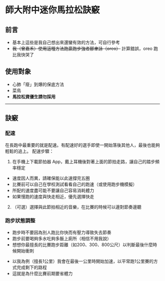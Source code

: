 # 師大附中迷你馬拉松訣竅

## 前言
* 基本上這些是我自己想出來還蠻有效的方法，可自行參考
* ~~我（曾嘉禾）使用這種方法跑贏跑步強者鄒聿詠（oreo）~~ 計算錯誤，oreo 跑比我快哭了

## 使用對象
* 心肺「廢」到爆的保底方法
* 菜鳥
* **馬拉松資優生請勿採用**

---
## 訣竅
### 配速
在長跑中最重要的就是配速。有配速好的選手即使一開始落後其他人，最後也能夠輕鬆的追上。
配速步驟：
1. 在手機上下載節拍器 App，戴上耳機後對著上面的節拍走路，讓自己的踏步頻率穩定
 - 速度因人而異，請確保能以此速撐完五圈
 - 比賽前可以自己在學校測試看看自己的跑速（或使用跑步機模擬）
 - 所配的速度盡可能不要讓自己容易消耗體力
 - 如果慢跑的速度與快走相近，優先選擇快走
2. （可選）選擇與此節拍相近的音樂，在比賽的時候可以邊對節奏邊聽

### 跑步狀態調整
- 跑步時不要因為別人跑比你快而有壓力導致失去節奏
- 跑步前要喝夠多水吃夠多飯上廁所（相信不用我說）
 - 想想你最擅長的比賽跑步距離（如200、300、800公尺）以判斷最後什麼時候開始衝刺
  * 以我為例（擅長1公里）我會在最後一公里時開始加速，以平常跑1公里賽的方式完成剩下的路程
  * 這就是為什麼比賽前期要省體力

